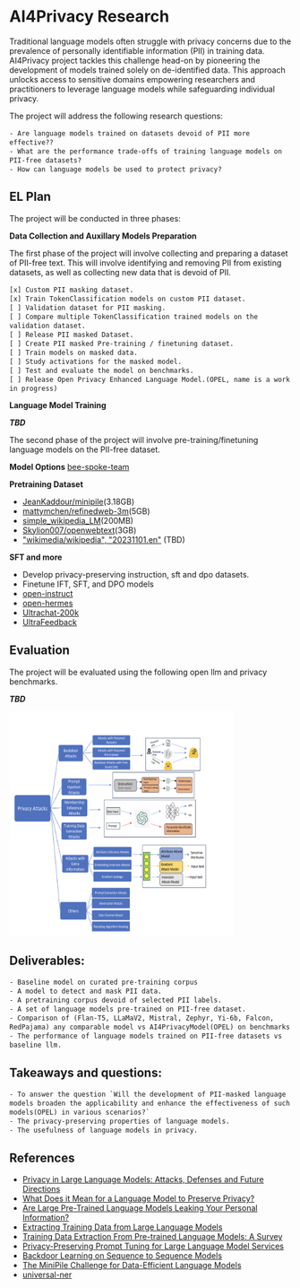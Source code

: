 # AI4Privacy Research 

Traditional language models often struggle with privacy concerns due to the prevalence of personally identifiable information (PII) in training data. AI4Privacy project tackles this challenge head-on by pioneering the development of models trained solely on de-identified data. This approach unlocks access to sensitive domains empowering researchers and practitioners to leverage language models while safeguarding individual privacy.

The project will address the following research questions:

    - Are language models trained on datasets devoid of PII more effective??
    - What are the performance trade-offs of training language models on PII-free datasets?
    - How can language models be used to protect privacy?

## EL Plan
The project will be conducted in three phases:

**Data Collection and Auxillary Models Preparation**

The first phase of the project will involve collecting and preparing a dataset of PII-free text. This will involve identifying and removing PII from existing datasets, as well as collecting new data that is devoid of PII.

    [x] Custom PII masking dataset.
    [x] Train TokenClassification models on custom PII dataset.
    [ ] Validation dataset for PII masking.
    [ ] Compare multiple TokenClassification trained models on the validation dataset.
    [ ] Release PII masked Dataset.
    [ ] Create PII masked Pre-training / finetuning dataset.
    [ ] Train models on masked data.
    [ ] Study activations for the masked model.
    [ ] Test and evaluate the model on benchmarks.
    [ ] Release Open Privacy Enhanced Language Model.(OPEL, name is a work in progress)


**Language Model Training**

***TBD***

The second phase of the project will involve pre-training/finetuning language models on the PII-free dataset. 

**Model Options**
[bee-spoke-team](https://huggingface.co/BEE-spoke-data)

**Pretraining Dataset**

- [JeanKaddour/minipile](https://huggingface.co/datasets/JeanKaddour/minipile)(3.18GB)
- [mattymchen/refinedweb-3m](https://huggingface.co/datasets/mattymchen/refinedweb-3m)(5GB)
- [simple_wikipedia_LM](https://huggingface.co/datasets/pszemraj/simple_wikipedia_LM)(200MB)
- [Skylion007/openwebtext](https://huggingface.co/datasets/Skylion007/openwebtext)(3GB)
- ["wikimedia/wikipedia", "20231101.en"](https://huggingface.co/datasets/wikimedia/wikipedia) (TBD)

**SFT and more**

- Develop privacy-preserving instruction, sft and dpo datasets. 
- Finetune IFT, SFT, and DPO models
- [open-instruct](https://huggingface.co/datasets/VMware/open-instruct)
- [open-hermes](https://huggingface.co/datasets/teknium/openhermes)
- [Ultrachat-200k](https://huggingface.co/datasets/HuggingFaceH4/ultrachat_200k)
- [UltraFeedback](https://huggingface.co/datasets/HuggingFaceH4/ultrafeedback_binarized)


## Evaluation

The project will be evaluated using the following open llm and privacy benchmarks.

***TBD***

<img src="./data/privacy_attacks.png" alt="useful information starting point" width="400" height="400"> 


## Deliverables: 

    - Baseline model on curated pre-training corpus
    - A model to detect and mask PII data.
    - A pretraining corpus devoid of selected PII labels.
    - A set of language models pre-trained on PII-free dataset.
    - Comparison of (Flan-T5, LLaMaV2, Mistral, Zephyr, Yi-6b, Falcon, RedPajama) any comparable model vs AI4PrivacyModel(OPEL) on benchmarks
    - The performance of language models trained on PII-free datasets vs baseline llm.

## Takeaways and questions:
    - To answer the question `Will the development of PII-masked language models broaden the applicability and enhance the effectiveness of such models(OPEL) in various scenarios?`
    - The privacy-preserving properties of language models.
    - The usefulness of language models in privacy.

## References
- [Privacy in Large Language Models: Attacks, Defenses and Future Directions](https://arxiv.org/pdf/2310.10383.pdf)
- [What Does it Mean for a Language Model to Preserve Privacy?](https://dl.acm.org/doi/fullHtml/10.1145/3531146.3534642)
- [Are Large Pre-Trained Language Models Leaking Your Personal Information?](https://aclanthology.org/2022.findings-emnlp.148.pdf)
- [Extracting Training Data from Large Language Models](https://arxiv.org/pdf/2012.07805.pdf)
- [Training Data Extraction From Pre-trained Language Models: A Survey](https://www.semanticscholar.org/reader/0fbf7ea1a3bd1754ed9aa12ed25906b731ece589)
- [Privacy-Preserving Prompt Tuning for Large Language Model Services](https://arxiv.org/pdf/2305.06212.pdf)
- [Backdoor Learning on Sequence to Sequence Models](https://arxiv.org/pdf/2305.02424.pdf)
- [The MiniPile Challenge for Data-Efficient Language Models](https://arxiv.org/pdf/2304.08442.pdf)
- [universal-ner](https://universal-ner.github.io/)